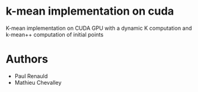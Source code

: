 # k-mean implementation on cuda
K-mean implementation on CUDA GPU with a dynamic K computation and k-mean++ computation of initial points

# Authors
- Paul Renauld
- Mathieu Chevalley
